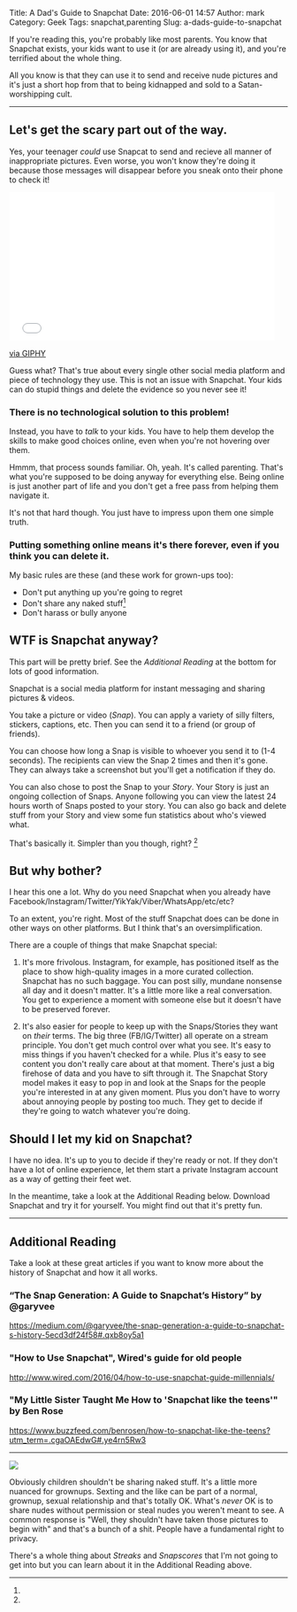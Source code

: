 Title: A Dad's Guide to Snapchat
Date: 2016-06-01 14:57
Author: mark
Category: Geek
Tags: snapchat,parenting
Slug: a-dads-guide-to-snapchat

If you're reading this, you're probably like most parents. You know that Snapchat exists, your kids want to use it (or are already using it), and you're terrified about the whole thing.

All you know is that they can use it to send and receive nude pictures and it's just a short hop from that to being kidnapped and sold to a Satan-worshipping cult.

----

## Let's get the scary part out of the way.

Yes, your teenager _could_ use Snapcat to send and recieve all manner of inappropriate pictures. Even worse, you won't know they're doing it because those messages will disappear before you sneak onto their phone to check it!

<iframe src="//giphy.com/embed/z94iVkZBL7b68" width="480" height="269" frameBorder="0" class="giphy-embed" allowFullScreen></iframe><p><a href="https://giphy.com/gifs/episode-wire-ck-z94iVkZBL7b68">via GIPHY</a></p>

Guess what? That's true about every single other social media platform and piece of technology they use. This is not an issue with Snapchat. Your kids can do stupid things and delete the evidence so you never see it!

### There is no technological solution to this problem!

Instead, you have to *_talk_* to your kids. You have to help them develop the skills to make good choices online, even when you're not hovering over them. 

Hmmm, that process sounds familiar. Oh, yeah. It's called parenting. That's what you're supposed to be doing anyway for everything else. Being online is just another part of life and you don't get a free pass from helping them navigate it.

It's not that hard though. You just have to impress upon them one simple truth.

### Putting something online means it's there forever, even if you think you can delete it.

My basic rules are these (and these work for grown-ups too):

* Don't put anything up you're going to regret
* Don't share any naked stuff[^1]
* Don't harass or bully anyone

## WTF is Snapchat anyway?

This part will be pretty brief. See the *Additional Reading* at the bottom for lots of good information.

Snapchat is a social media platform for instant messaging and sharing pictures & videos.

You take a picture or video (_Snap_). You can apply a variety of silly filters, stickers, captions, etc. Then you can send it to a friend (or group of friends).

You can choose how long a Snap is visible to whoever you send it to (1-4 seconds). The recipients can view the Snap 2 times and then it's gone. They can always take a screenshot but you'll get a notification if they do. 

You can also chose to post the Snap to your _Story_. Your Story is just an ongoing collection of Snaps. Anyone following you can view the latest 24 hours worth of Snaps posted to your story. You can also go back and delete stuff from your Story and view some fun statistics about who's viewed what.

That's basically it. Simpler than you though, right? [^2]

## But why bother?

I hear this one a lot. Why do you need Snapchat when you already have Facebook/Instagram/Twitter/YikYak/Viber/WhatsApp/etc/etc?

To an extent, you're right. Most of the stuff Snapchat does can be done in other ways on other platforms. But I think that's an oversimplification.

There are a couple of things that make Snapchat special:

1. It's more frivolous. Instagram, for example, has positioned itself as the place to show high-quality images in a more curated collection. Snapchat has no such baggage. You can post silly, mundane nonsense all day and it doesn't matter. It's a little more like a real conversation. You get to experience a moment with someone else but it doesn't have to be preserved forever.

2. It's also easier for people to keep up with the Snaps/Stories they want on _their_ terms. The big three (FB/IG/Twitter) all operate on a stream principle. You don't get much control over what you see. It's easy to miss things if you haven't checked for a while. Plus it's easy to see content you don't really care about at that moment. There's just a big firehose of data and you have to sift through it. The Snapchat Story model makes it easy to pop in and look at the Snaps for the people you're interested in at any given moment. Plus you don't have to worry about annoying people by posting too much. They get to decide if they're going to watch whatever you're doing.

## Should I let my kid on Snapchat?

I have no idea. It's up to you to decide if they're ready or not. If they don't have a lot of online experience, let them start a private Instagram account as a way of getting their feet wet.

In the meantime, take a look at the Additional Reading below. Download Snapchat and try it for yourself. You might find out that it's pretty fun.

----

## Additional Reading

Take a look at these great articles if you want to know more about the history of Snapchat and how it all works.

### “The Snap Generation: A Guide to Snapchat’s History” by @garyvee 
https://medium.com/@garyvee/the-snap-generation-a-guide-to-snapchat-s-history-5ecd3df24f58#.qxb8oy5a1

### "How to Use Snapchat", Wired's guide for old people 
http://www.wired.com/2016/04/how-to-use-snapchat-guide-millennials/

### "My Little Sister Taught Me How to 'Snapchat like the teens'" by Ben Rose 
https://www.buzzfeed.com/benrosen/how-to-snapchat-like-the-teens?utm_term=.cgaOAEdwG#.ye4rn5Rw3

----

<img src="https://static.biek.org/blog/img/antelopelovefan-snapchat.jpg"  />

[^1]:
Obviously children shouldn't be sharing naked stuff. It's a little more nuanced for grownups. Sexting and the like can be part of a normal, grownup, sexual relationship and that's totally OK. What's _never_ OK is to share nudes without permission or steal nudes you weren't meant to see. A common response is "Well, they shouldn't have taken those pictures to begin with" and that's a bunch of a shit. People have a fundamental right to privacy.

[^2]:
There's a whole thing about _Streaks_ and _Snapscores_ that I'm not going to get into but you can learn about it in the Additional Reading above.
